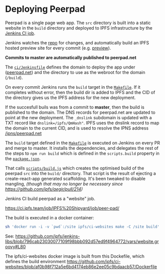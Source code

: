 # Deploying Peerpad

Peerpad is a single page web app. The `src` directory is built into a static website in the `build` directory and deployed to IPFS infrastructure by the [Jenkins CI job](https://ci.ipfs.team/blue/organizations/jenkins/IPFS%20Shipyard%2Fpeer-pad/activity). 

Jenkins watches the [repo](https://github.com/ipfs-shipyard/peer-pad) for changes, and automatically build an IPFS hosted preview site for every commit (e.g. [preview](https://ipfs.io/ipfs/QmUjBkWSiTxdETKv5g3gawzKTG3mfmDaX22QEPE3CkkUf3)).

**Commits to master are automatically published to peerpad.net**

The [`ci/Jenkinsfile`](../ci/Jenkinsfile) defines the domain to deploy the app under ([peerpad.net](https://peerpad.net/)) and the directory to use as the webroot for the domain (`/build`).

On every commit Jenkins runs the `build` target in the [`Makefile`](../Makefile). If it completes without error, then the build dir is added to IPFS and the CID of the directory gives us the IPFS address for the new deployment.

If the succesfull buils was from a commit to **master**, then the build is published to the domain. The DNS records for peerpad.net are updated to point at the new deployment. The `_dnslink` subdomain is updated with a TXT record like `dnslink=/ipfs/QmHash"`. IPFS uses the dnslink record to map the domain to the current CID, and is used to resolve the IPNS address [/ipns/peerpad.net](https://ipfs.io/ipns/peerpad.net)

The `build` target defined in the [`Makefile`](../Makefile) is executed on Jenkins on every PR and merge to master. It installs the dependencies, and delegates the rest of the steps to `npm run build` which is defined in the `scripts.build` property in the [`package.json`](../package.json).

That calls [`scripts/build.js`](../scripts/build.js) which creates the optimised build of the peerpad `src` into the `build/` directory. That script is the result of ejecting a create-react-app generated scaffolding. It's been tweaked to disable mangling, _(though that may no longer be necessary since https://github.com/ipfs/aegir/pull/214)_

Jenkins CI build peerpad as a "website" job.

https://ci.ipfs.team/job/IPFS%20Shipyard/job/peer-pad/

The build is executed in a docker container:

```sh
sh 'docker run -i -v `pwd`:/site ipfs/ci-websites make -C /site build'
```
See: https://github.com/ipfs/jenkins-libs/blob/796cab23030077109f98bbb092d57ed9f4964772/vars/website.groovy#L80

The ipfs/ci-websites docker image is built from this Dockefile, which defines the build environment https://github.com/ipfs/ci-websites/blob/af0b98f712a5e6bd4174eb86e2ee05c9bdaacb57/Dockerfile

